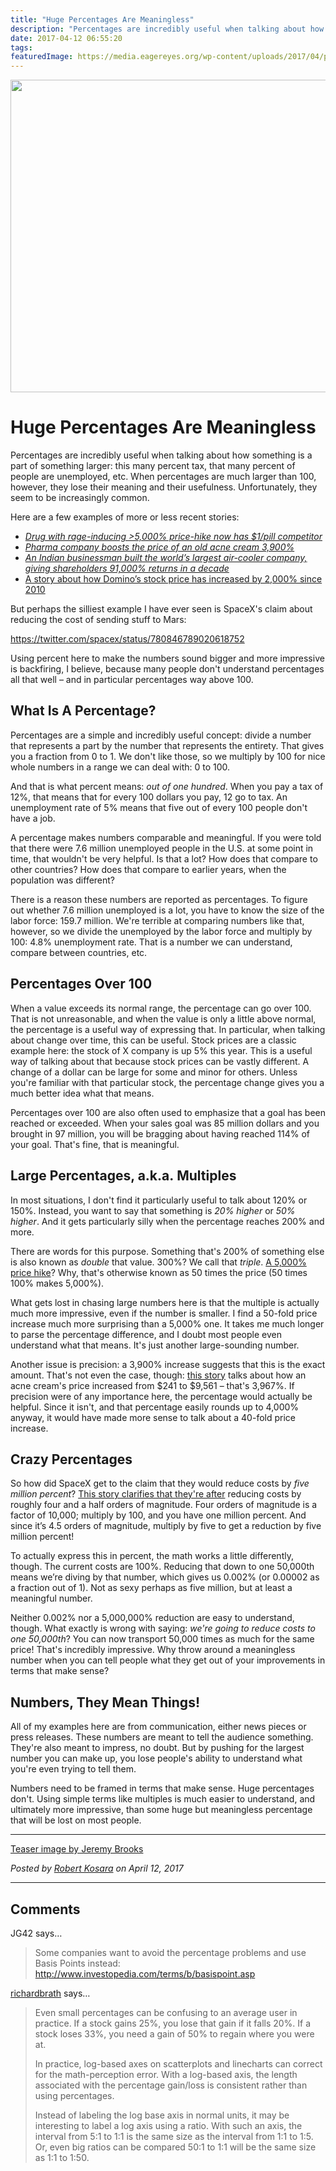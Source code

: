 ```yaml
---
title: "Huge Percentages Are Meaningless"
description: "Percentages are incredibly useful when talking about how something is a part of something larger: this many percent tax, that many percent of people are unemployed, etc. When percentages are much larger than 100, however, they lose their meaning and their usefulness. Unfortunately, they seem to be increasingly common."
date: 2017-04-12 06:55:20
tags: 
featuredImage: https://media.eagereyes.org/wp-content/uploads/2017/04/percent-teaser.jpg
---
```


<p align="center"><img src="https://media.eagereyes.org/wp-content/uploads/2017/04/percent-teaser.jpg" width="720" height="500" /></p>

# Huge Percentages Are Meaningless

Percentages are incredibly useful when talking about how something is a part of something larger: this many percent tax, that many percent of people are unemployed, etc. When percentages are much larger than 100, however, they lose their meaning and their usefulness. Unfortunately, they seem to be increasingly common.

Here are a few examples of more or less recent stories:

<ul>
    <li><em><a href="https://arstechnica.com/science/2015/10/drug-with-rage-inducing-5000-price-hike-now-has-1pill-competitor/">Drug with rage-inducing &gt;5,000% price-hike now has $1/pill competitor</a></em></li>
    <li><em><a href="https://arstechnica.com/science/2016/09/got-acne-and-money-heres-a-possibly-effective-zit-cream-thats-now-10k/">Pharma company boosts the price of an old acne cream 3,900%</a></em></li>
    <li><em><a href="http://qz.com/856859/symphony-limited-an-indian-tycoon-founded-the-worlds-top-air-cooler-firm-giving-shareholders-91000-returns-in-a-decade/">An Indian businessman built the world’s largest air-cooler company, giving shareholders 91,000% returns in a decade</a></em></li>
    <li><a href="https://qz.com/938620/dominos-dpz-stock-has-outperformed-google-goog-facebook-fb-apple-aapl-and-amazon-amzn-this-decade/">A story about how Domino’s stock price has increased by 2,000% since 2010</a></li>
</ul>

But perhaps the silliest example I have ever seen is SpaceX's claim about reducing the cost of sending stuff to Mars:

https://twitter.com/spacex/status/780846789020618752

Using percent here to make the numbers sound bigger and more impressive is backfiring, I believe, because many people don't understand percentages all that well – and in particular percentages way above 100.

## What Is A Percentage?

Percentages are a simple and incredibly useful concept: divide a number that represents a part by the number that represents the entirety. That gives you a fraction from 0 to 1. We don't like those, so we multiply by 100 for nice whole numbers in a range we can deal with: 0 to 100.

And that is what percent means: <em>out of one hundred</em>. When you pay a tax of 12%, that means that for every 100 dollars you pay, 12 go to tax. An unemployment rate of 5% means that five out of every 100 people don't have a job.

A percentage makes numbers comparable and meaningful. If you were told that there were 7.6 million unemployed people in the U.S. at some point in time, that wouldn't be very helpful. Is that a lot? How does that compare to other countries? How does that compare to earlier years, when the population was different?

There is a reason these numbers are reported as percentages. To figure out whether 7.6 million unemployed is a lot, you have to know the size of the labor force: 159.7 million. We're terrible at comparing numbers like that, however, so we divide the unemployed by the labor force and multiply by 100: 4.8% unemployment rate. That is a number we can understand, compare between countries, etc.

## Percentages Over 100

When a value exceeds its normal range, the percentage can go over 100. That is not unreasonable, and when the value is only a little above normal, the percentage is a useful way of expressing that. In particular, when talking about change over time, this can be useful. Stock prices are a classic example here: the stock of X company is up 5% this year. This is a useful way of talking about that because stock prices can be vastly different. A change of a dollar can be large for some and minor for others. Unless you're familiar with that particular stock, the percentage change gives you a much better idea what that means.

Percentages over 100 are also often used to emphasize that a goal has been reached or exceeded. When your sales goal was 85 million dollars and you brought in 97 million, you will be bragging about having reached 114% of your goal. That's fine, that is meaningful.

## Large Percentages, a.k.a. Multiples

In most situations, I don't find it particularly useful to talk about 120% or 150%. Instead, you want to say that something is <em>20% higher</em> or <em>50% higher</em>. And it gets particularly silly when the percentage reaches 200% and more.

There are words for this purpose. Something that's 200% of something else is also known as <em>double</em> that value. 300%? We call that <em>triple</em>. <a href="https://arstechnica.com/science/2015/10/drug-with-rage-inducing-5000-price-hike-now-has-1pill-competitor/">A 5,000% price hike</a>? Why, that's otherwise known as 50 times the price (50 times 100% makes 5,000%).

What gets lost in chasing large numbers here is that the multiple is actually much more impressive, even if the number is smaller. I find a 50-fold price increase much more surprising than a 5,000% one. It takes me much longer to parse the percentage difference, and I doubt most people even understand what that means. It's just another large-sounding number.

Another issue is precision: a 3,900% increase suggests that this is the exact amount. That's not even the case, though: <a href="https://arstechnica.com/science/2016/09/got-acne-and-money-heres-a-possibly-effective-zit-cream-thats-now-10k/">this story</a> talks about how an acne cream's price increased from $241 to $9,561 – that's 3,967%. If precision were of any importance here, the percentage would actually be helpful. Since it isn't, and that percentage easily rounds up to 4,000% anyway, it would have made more sense to talk about a 40-fold price increase.

## Crazy Percentages

So how did SpaceX get to the claim that they would reduce costs by <em>five million percent</em>? <a href="http://www.engineering.com/DesignerEdge/DesignerEdgeArticles/ArticleID/13236/How-Elon-Musk-Plans-to-Take-Humans-to-Mars-and-Beyond.aspx">This story clarifies that they're after</a> reducing costs by roughly four and a half orders of magnitude. Four orders of magnitude is a factor of 10,000; multiply by 100, and you have one million percent. And since it’s 4.5 orders of magnitude, multiply by five to get a reduction by five million percent!

To actually express this in percent, the math works a little differently, though. The current costs are 100%. Reducing that down to one 50,000th means we’re diving by that number, which gives us 0.002% (or 0.00002 as a fraction out of 1). Not as sexy perhaps as five million, but at least a meaningful number.

Neither 0.002% nor a 5,000,000% reduction are easy to understand, though. What exactly is wrong with saying: <em>we're going to reduce costs to one 50,000th</em>? You can now transport 50,000 times as much for the same price! That's incredibly impressive. Why throw around a meaningless number when you can tell people what they get out of your improvements in terms that make sense?

## Numbers, They Mean Things!

All of my examples here are from communication, either news pieces or press releases. These numbers are meant to tell the audience something. They're also meant to impress, no doubt. But by pushing for the largest number you can make up, you lose people's ability to understand what you're even trying to tell them.

Numbers need to be framed in terms that make sense. Huge percentages don't. Using simple terms like multiples is much easier to understand, and ultimately more impressive, than some huge but meaningless percentage that will be lost on most people.

<hr />

<a href="https://www.flickr.com/photos/jeremybrooks/3195078043/">Teaser image by Jeremy Brooks</a>


_Posted by <a href="/about">Robert Kosara</a> on April 12, 2017_


<aside class="comments">

---
## Comments

JG42 says…
>	Some companies want to avoid the percentage problems and use Basis Points instead: http://www.investopedia.com/terms/b/basispoint.asp

<a href="http://richardbrath.wordpress.com" rel="nofollow noopener" target="_blank">richardbrath</a> says…
>	Even small percentages can be confusing to an average user in practice. If a stock gains 25%, you lose that gain if it falls 20%. If a stock loses 33%, you need a gain of 50% to regain where you were at.
>	 
>	In practice, log-based axes on scatterplots and linecharts can correct for the math-perception error. With a log-based axis, the length associated with the percentage gain/loss is consistent rather than using percentages. 
>	
>	Instead of labeling the log base axis in normal units, it may be interesting to label a log axis using a ratio. With such an axis, the interval from 5:1 to 1:1 is the same size as the interval from 1:1 to 1:5. Or, even big ratios can be compared 50:1 to 1:1 will be the same size as 1:1 to 1:50.

</aside>

